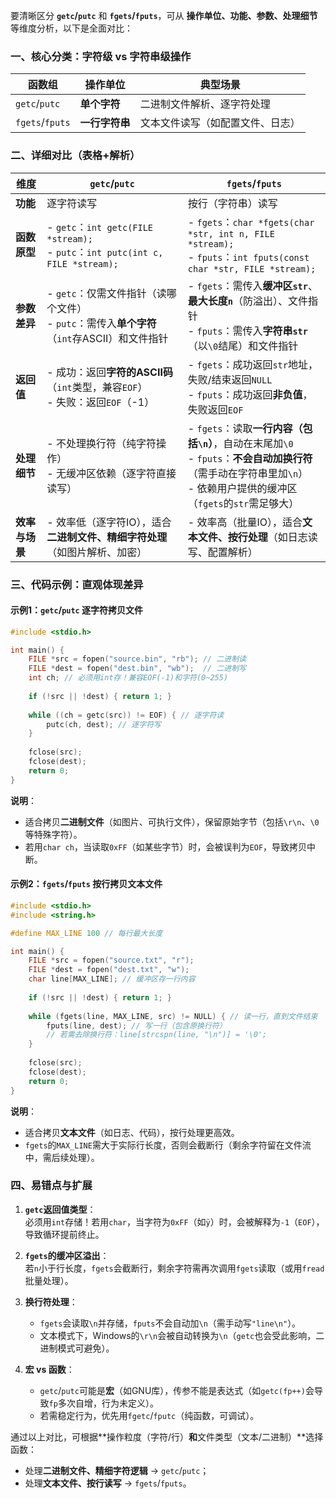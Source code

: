 要清晰区分 **`getc`/`putc`** 和 **`fgets`/`fputs`**，可从 **操作单位、功能、参数、处理细节** 等维度分析，以下是全面对比：


### **一、核心分类：字符级 vs 字符串级操作**  
| **函数组**       | 操作单位       | 典型场景                     |  
|------------------|----------------|------------------------------|  
| `getc`/`putc`    | **单个字符**   | 二进制文件解析、逐字符处理   |  
| `fgets`/`fputs`  | **一行字符串** | 文本文件读写（如配置文件、日志） |  




### **二、详细对比（表格+解析）**  

| **维度**       | `getc`/`putc`  | `fgets`/`fputs`              |  
|----------------|----------------|------------------------------|  
| **功能**       | 逐字符读写     | 按行（字符串）读写           |  
| **函数原型**   | - `getc`：`int getc(FILE *stream);` <br> - `putc`：`int putc(int c, FILE *stream);` | - `fgets`：`char *fgets(char *str, int n, FILE *stream);` <br> - `fputs`：`int fputs(const char *str, FILE *stream);` |  
| **参数差异**   | - `getc`：仅需文件指针（读哪个文件） <br> - `putc`：需传入**单个字符**（`int`存ASCII）和文件指针 | - `fgets`：需传入**缓冲区`str`**、**最大长度`n`**（防溢出）、文件指针 <br> - `fputs`：需传入**字符串`str`**（以`\0`结尾）和文件指针 |  
| **返回值**     | - 成功：返回**字符的ASCII码**（`int`类型，兼容`EOF`） <br> - 失败：返回`EOF`（-1） | - `fgets`：成功返回`str`地址，失败/结束返回`NULL` <br> - `fputs`：成功返回**非负值**，失败返回`EOF` |  
| **处理细节**   | - 不处理换行符（纯字符操作） <br> - 无缓冲区依赖（逐字符直接读写） | - `fgets`：读取**一行内容（包括`\n`）**，自动在末尾加`\0` <br> - `fputs`：**不会自动加换行符**（需手动在字符串里加`\n`） <br> - 依赖用户提供的缓冲区（`fgets`的`str`需足够大） |  
| **效率与场景** | - 效率低（逐字符IO），适合**二进制文件、精细字符处理**（如图片解析、加密） | - 效率高（批量IO），适合**文本文件、按行处理**（如日志读写、配置解析） |  




### **三、代码示例：直观体现差异**  

#### **示例1：`getc`/`putc` 逐字符拷贝文件**  
```c
#include <stdio.h>

int main() {
    FILE *src = fopen("source.bin", "rb"); // 二进制读
    FILE *dest = fopen("dest.bin", "wb");  // 二进制写
    int ch; // 必须用int存！兼容EOF(-1)和字符(0~255)
    
    if (!src || !dest) { return 1; }
    
    while ((ch = getc(src)) != EOF) { // 逐字符读
        putc(ch, dest); // 逐字符写
    }
    
    fclose(src);
    fclose(dest);
    return 0;
}
```  
**说明**：  
- 适合拷贝**二进制文件**（如图片、可执行文件），保留原始字节（包括`\r\n`、`\0`等特殊字符）。  
- 若用`char ch`，当读取`0xFF`（如某些字节）时，会被误判为`EOF`，导致拷贝中断。  


#### **示例2：`fgets`/`fputs` 按行拷贝文本文件**  
```c
#include <stdio.h>
#include <string.h>

#define MAX_LINE 100 // 每行最大长度

int main() {
    FILE *src = fopen("source.txt", "r");
    FILE *dest = fopen("dest.txt", "w");
    char line[MAX_LINE]; // 缓冲区存一行内容
    
    if (!src || !dest) { return 1; }
    
    while (fgets(line, MAX_LINE, src) != NULL) { // 读一行，直到文件结束
        fputs(line, dest); // 写一行（包含原换行符）
        // 若需去除换行符：line[strcspn(line, "\n")] = '\0'; 
    }
    
    fclose(src);
    fclose(dest);
    return 0;
}
```  
**说明**：  
- 适合拷贝**文本文件**（如日志、代码），按行处理更高效。  
- `fgets`的`MAX_LINE`需大于实际行长度，否则会截断行（剩余字符留在文件流中，需后续处理）。  




### **四、易错点与扩展**  
1. **`getc`返回值类型**：  
   必须用`int`存储！若用`char`，当字符为`0xFF`（如`ÿ`）时，会被解释为`-1`（`EOF`），导致循环提前终止。  

2. **`fgets`的缓冲区溢出**：  
   若`n`小于行长度，`fgets`会截断行，剩余字符需再次调用`fgets`读取（或用`fread`批量处理）。  

3. **换行符处理**：  
   - `fgets`会读取`\n`并存储，`fputs`不会自动加`\n`（需手动写`"line\n"`）。  
   - 文本模式下，Windows的`\r\n`会被自动转换为`\n`（`getc`也会受此影响，二进制模式可避免）。  

4. **宏 vs 函数**：  
   - `getc`/`putc`可能是**宏**（如GNU库），传参不能是表达式（如`getc(fp++)`会导致`fp`多次自增，行为未定义）。  
   - 若需稳定行为，优先用`fgetc`/`fputc`（纯函数，可调试）。  




通过以上对比，可根据**操作粒度（字符/行）**和**文件类型（文本/二进制）**选择函数：  
- 处理**二进制文件、精细字符逻辑** → `getc`/`putc`；  
- 处理**文本文件、按行读写** → `fgets`/`fputs`。